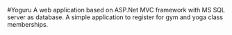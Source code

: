 #Yoguru
A web application based on ASP.Net MVC framework with MS SQL server as database. A simple application to register for gym and yoga class memberships. 
